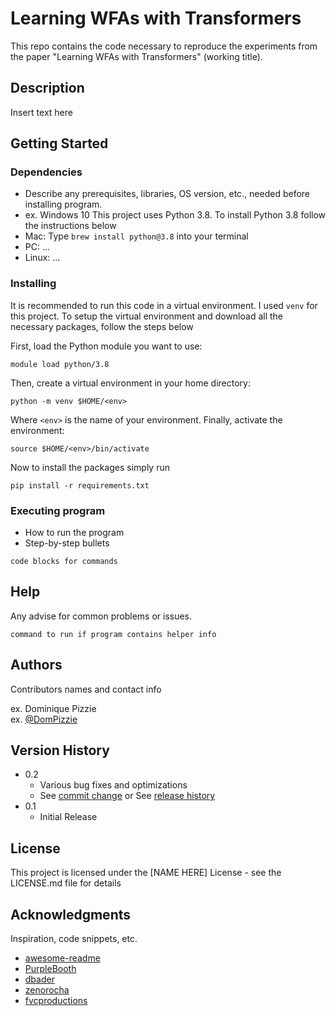 # Learning WFAs with Transformers

This repo contains the code necessary to reproduce the experiments from the paper 
"Learning WFAs with Transformers" (working title). 

## Description

Insert text here

## Getting Started

### Dependencies

* Describe any prerequisites, libraries, OS version, etc., needed before installing program.
* ex. Windows 10
This project uses Python 3.8. To install Python 3.8 follow the instructions below
* Mac: Type `brew install python@3.8` into your terminal
* PC: ...
* Linux: ...

### Installing
It is recommended to run this code in a virtual environment. I used `venv` for this project. 
To setup the virtual environment and download all the necessary packages, follow the steps below

First, load the Python module you want to use:
```
module load python/3.8
```

Then, create a virtual environment in your home directory:

```
python -m venv $HOME/<env>
```
Where `<env>` is the name of your environment. Finally, activate the environment:

```
source $HOME/<env>/bin/activate
```

Now to install the packages simply run
```
pip install -r requirements.txt
```

### Executing program

* How to run the program
* Step-by-step bullets
```
code blocks for commands
```

## Help

Any advise for common problems or issues.
```
command to run if program contains helper info
```

## Authors

Contributors names and contact info

ex. Dominique Pizzie  
ex. [@DomPizzie](https://twitter.com/dompizzie)

## Version History

* 0.2
    * Various bug fixes and optimizations
    * See [commit change]() or See [release history]()
* 0.1
    * Initial Release

## License

This project is licensed under the [NAME HERE] License - see the LICENSE.md file for details

## Acknowledgments

Inspiration, code snippets, etc.
* [awesome-readme](https://github.com/matiassingers/awesome-readme)
* [PurpleBooth](https://gist.github.com/PurpleBooth/109311bb0361f32d87a2)
* [dbader](https://github.com/dbader/readme-template)
* [zenorocha](https://gist.github.com/zenorocha/4526327)
* [fvcproductions](https://gist.github.com/fvcproductions/1bfc2d4aecb01a834b46)
